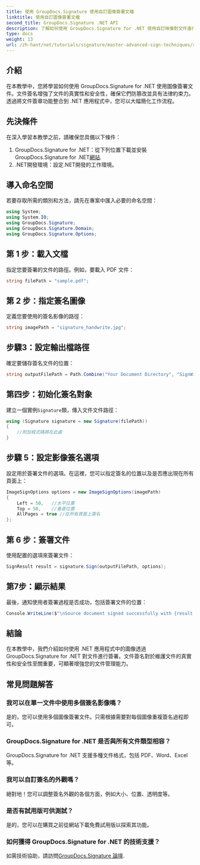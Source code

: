 ```yaml
---
title: 使用 GroupDocs.Signature 使用自訂圖像簽署文檔
linktitle: 使用自訂圖像簽署文檔
second_title: GroupDocs.Signature .NET API
description: 了解如何使用 GroupDocs.Signature for .NET 使用自訂映像對文件進行簽名，從而增強文件的真實性和安全性。本逐步教學涵蓋了從載入文件開始的所有內容。
type: docs
weight: 13
url: /zh-hant/net/tutorials/signature/master-advanced-sign-techniques/sign-documents-with-custom-image/
---
```

## 介紹

在本教學中，您將學習如何使用 GroupDocs.Signature for .NET 使用圖像簽署文件。文件簽名增強了文件的真實性和安全性，確保它們防篡改並具有法律約束力。透過將文件簽章功能整合到 .NET 應用程式中，您可以大幅簡化工作流程。

## 先決條件

在深入學習本教學之前，請確保您具備以下條件：

1.  GroupDocs.Signature for .NET：從下列位置下載並安裝 GroupDocs.Signature for .NET[網站](https://releases.groupdocs.com/signature/net/).
2. .NET開發環境：設定.NET開發的工作環境。

## 導入命名空間

若要存取所需的類別和方法，請先在專案中匯入必要的命名空間：

```csharp
using System;
using System.IO;
using GroupDocs.Signature;
using GroupDocs.Signature.Domain;
using GroupDocs.Signature.Options;
```

## 第 1 步：載入文檔

指定您要簽署的文件的路徑。例如，要載入 PDF 文件：

```csharp
string filePath = "sample.pdf";
```

## 第 2 步：指定簽名圖像

定義您要使用的簽名影像的路徑：

```csharp
string imagePath = "signature_handwrite.jpg";
```

## 步驟3：設定輸出檔路徑

確定要儲存簽名文件的位置：

```csharp
string outputFilePath = Path.Combine("Your Document Directory", "SignWithImage", "SignedDocument.pdf");
```

## 第四步：初始化簽名對象

建立一個實例`Signature`類，傳入文件文件路徑：

```csharp
using (Signature signature = new Signature(filePath))
{
    //附加程式碼將在此處
}
```

## 步驟 5：設定影像簽名選項

設定用於簽署文件的選項。在這裡，您可以指定簽名的位置以及是否應出現在所有頁面上：

```csharp
ImageSignOptions options = new ImageSignOptions(imagePath)
{
    Left = 50,   //水平位置
    Top = 50,    //垂直位置
    AllPages = true //在所有頁面上簽名
};
```

## 第 6 步：簽署文件

使用配置的選項來簽署文件：

```csharp
SignResult result = signature.Sign(outputFilePath, options);
```

## 第7步：顯示結果

最後，通知使用者簽署過程是否成功，包括簽署文件的位置：

```csharp
Console.WriteLine($"\nSource document signed successfully with {result.Succeeded.Count} signature(s).\nFile saved at {outputFilePath}.");
```

## 結論

在本教學中，我們介紹如何使用 .NET 應用程式中的圖像透過 GroupDocs.Signature for .NET 對文件進行簽署。文件簽名對於維護文件的真實性和安全性至關重要，可顯著增強您的文件管理能力。

## 常見問題解答

### 我可以在單一文件中使用多個簽名影像嗎？

是的，您可以使用多個圖像簽署文件。只需根據需要對每個圖像重複簽名過程即可。

### GroupDocs.Signature for .NET 是否與所有文件類型相容？

GroupDocs.Signature for .NET 支援多種文件格式，包括 PDF、Word、Excel 等。

### 我可以自訂簽名的外觀嗎？

絕對地！您可以調整簽名外觀的各個方面，例如大小、位置、透明度等。

### 是否有試用版可供測試？

是的，您可以在購買之前從網站下載免費試用版以探索其功能。

### 如何獲得 GroupDocs.Signature for .NET 的技術支援？

如需技術協助，請訪問[GroupDocs.Signature 論壇](https://forum.groupdocs.com/c/signature/13).